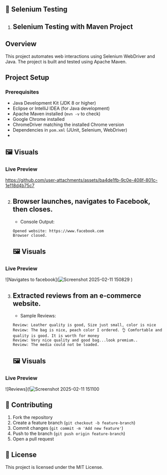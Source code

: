 ## 🧪 Selenium Testing

1. ## Selenium Testing with Maven Project

## Overview
This project automates web interactions using Selenium WebDriver and Java. The project is built and tested using Apache Maven.

## Project Setup
### Prerequisites
- Java Development Kit (JDK 8 or higher)
- Eclipse or IntelliJ IDEA (for Java development)
- Apache Maven installed (`mvn -v` to check)
- Google Chrome installed
- ChromeDriver matching the installed Chrome version
- Dependencies in `pom.xml` (JUnit, Selenium, WebDriver)
- 
 ## 🖼️ Visuals
 ### **Live Preview**
  https://github.com/user-attachments/assets/ba4de1fb-9c0e-408f-801c-1e118d4b75c7



2. ## Browser launches, navigates to Facebook, then closes.
   - Console Output:
   ```
   Opened website: https://www.facebook.com
   Browser closed.
   ```
    ## 🖼️ Visuals
 ### **Live Preview**
![Navigates to facebook](![Screenshot 2025-02-11 150829](https://github.com/user-attachments/assets/b5d6a491-f72c-4aea-b803-a02aadbce6e7)
)
 
3. ## Extracted reviews from an e-commerce website.
   - Sample Reviews:
   ```
   Review: Leather quality is good, Size just small, color is nice
   Review: The bag is nice, peach color I ordered. 👌 Comfortable and quality is good. It is worth for money
   Review: Very nice quality and good bag...look premium..
   Review: The media could not be loaded.
    ```
    ## 🖼️ Visuals
 ### **Live Preview**
 ![Reviews](!![Screenshot 2025-02-11 151100](https://github.com/user-attachments/assets/5cde4905-2c8e-49af-926f-afc0f4484f06)

 
  

## 📌 Contributing
1. Fork the repository
2. Create a feature branch (`git checkout -b feature-branch`)
3. Commit changes (`git commit -m 'Add new feature'`)
4. Push to the branch (`git push origin feature-branch`)
5. Open a pull request

## 📄 License
This project is licensed under the MIT License.
